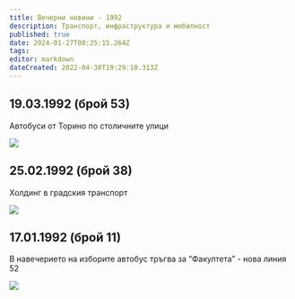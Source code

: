```yaml
---
title: Вечерни новини - 1992
description: Транспорт, инфраструктура и мобилност
published: true
date: 2024-01-27T00:25:15.264Z
tags: 
editor: markdown
dateCreated: 2022-04-30T19:29:10.313Z
---
```


## 19.03.1992 (брой 53)
Автобуси от Торино по столичните улици

<img src="http://46.10.181.183:1518/trinmo/literature/vestnik-vecherni-novini/1992/br53-1992.03.19.jpg">



## 25.02.1992 (брой 38)
Холдинг в градския транспорт

<img src="http://46.10.181.183:1518/trinmo/literature/vestnik-vecherni-novini/1992/br38-1992.02.25.jpg">

## 17.01.1992 (брой 11)
В навечерието на изборите автобус тръгва за “Факултета” - нова линия 52

<img src="http://46.10.181.183:1518/trinmo/literature/vestnik-vecherni-novini/1992/br11-1991.01.17.jpg">
